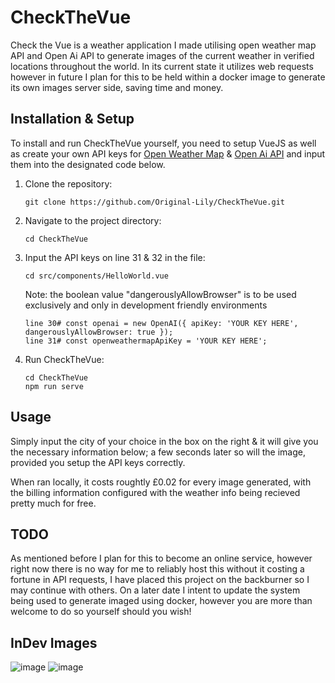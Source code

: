 # CheckTheVue

Check the Vue is a weather application I made utilising open weather map API and Open Ai API to generate images of the current weather in verified locations throughout the world. In its current state it utilizes web requests however in future I plan for this to be held within a docker image to generate its own images server side, saving time and money.

## Installation & Setup

To install and run CheckTheVue yourself, you need to setup VueJS as well as create your own API keys for [Open Weather Map](https://openweathermap.org/api) & [Open Ai API](https://https://openai.com/) and input them into the designated code below.

1. Clone the repository:

   ```
   git clone https://github.com/Original-Lily/CheckTheVue.git
   ```

2. Navigate to the project directory:

   ```
   cd CheckTheVue
   ```

3. Input the API keys on line 31 & 32 in the file:

   ```
   cd src/components/HelloWorld.vue
   ```
   Note: the boolean value "dangerouslyAllowBrowser" is to be used exclusively and only in development friendly environments
   
   ```
   line 30# const openai = new OpenAI({ apiKey: 'YOUR KEY HERE', dangerouslyAllowBrowser: true });
   line 31# const openweathermapApiKey = 'YOUR KEY HERE';
   ```

5. Run CheckTheVue:

   ```
   cd CheckTheVue
   npm run serve
   ```

## Usage

Simply input the city of your choice in the box on the right & it will give you the necessary information below; a few seconds later so will the image, provided you setup the API keys correctly.

When ran locally, it costs roughtly £0.02 for every image generated, with the billing information configured with the weather info being recieved pretty much for free.

## TODO

As mentioned before I plan for this to become an online service, however right now there is no way for me to reliably host this without it costing a fortune in API requests, I have placed this project on the backburner so I may continue with others. On a later date I intent to update the system being used to generate imaged using docker, however you are more than welcome to do so yourself should you wish!

## InDev Images
![image](https://github.com/Original-Lily/CheckTheVue/assets/87139613/3115d92b-41ff-4f07-8f2f-b964179f58b6)
![image](https://github.com/Original-Lily/CheckTheVue/assets/87139613/533f2e10-6b21-4e19-81d6-f0f21666fcb6)

